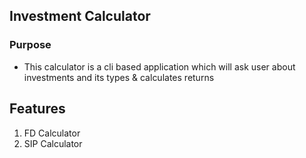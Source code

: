 ## Investment Calculator

### Purpose

* This calculator is a cli based application which will ask user about investments and its types & calculates returns

## Features

1.  FD Calculator
2.  SIP Calculator